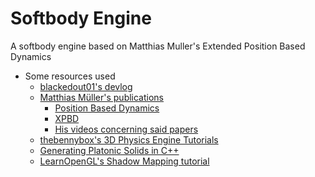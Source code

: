 # Softbody Engine
A softbody engine based on Matthias Muller's Extended Position Based Dynamics
* Some resources used
  * [blackedout01's devlog](https://www.youtube.com/playlist?list=PLwMZtAEBQ8ZywWPf6twbspmYzGg0Fr2DJ)
  * [Matthias Müller's publications](https://matthias-research.github.io/pages/publications/publications.html)
    * [Position Based Dynamics](https://matthias-research.github.io/pages/publications/posBasedDyn.pdf)
    * [XPBD](https://matthias-research.github.io/pages/publications/XPBD.pdf)
    * [His videos concerning said papers](https://youtube.com/playlist?list=PLfd9K5jHLvZC1dE_O68lc3Jf0kUvidYFr&si=Am_45NM1b8a3u3Ax)
  * [thebennybox's 3D Physics Engine Tutorials](https://www.youtube.com/playlist?list=PLEETnX-uPtBXm1KEr_2zQ6K_0hoGH6JJ0)
  * [Generating Platonic Solids in C++](https://danielsieger.com/blog/2021/01/03/generating-platonic-solids.html)
  * [LearnOpenGL's Shadow Mapping tutorial](https://learnopengl.com/Advanced-Lighting/Shadows/Shadow-Mapping)
